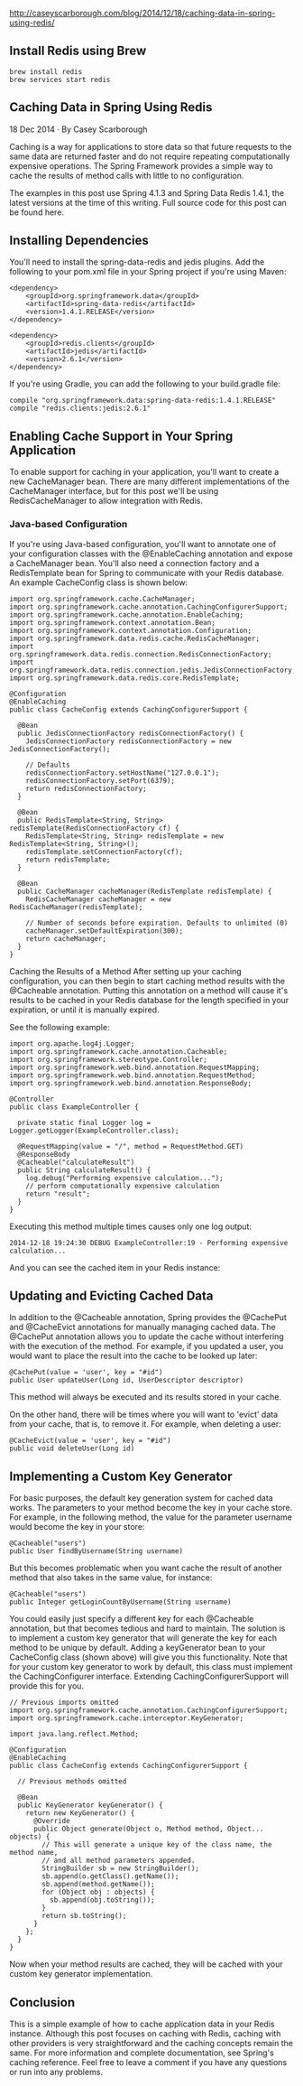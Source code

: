 http://caseyscarborough.com/blog/2014/12/18/caching-data-in-spring-using-redis/

## Install Redis using Brew
    brew install redis
    brew services start redis    

## Caching Data in Spring Using Redis
18 Dec 2014 · By Casey Scarborough

Caching is a way for applications to store data so that future requests to the same data are returned faster and do not require repeating computationally expensive operations. The Spring Framework provides a simple way to cache the results of method calls with little to no configuration.

The examples in this post use Spring 4.1.3 and Spring Data Redis 1.4.1, the latest versions at the time of this writing. Full source code for this post can be found here.

## Installing Dependencies
You'll need to install the spring-data-redis and jedis plugins. Add the following to your pom.xml file in your Spring project if you're using Maven:

    <dependency>
        <groupId>org.springframework.data</groupId>
        <artifactId>spring-data-redis</artifactId>
        <version>1.4.1.RELEASE</version>
    </dependency>
    
    <dependency>
        <groupId>redis.clients</groupId>
        <artifactId>jedis</artifactId>
        <version>2.6.1</version>
    </dependency>
If you're using Gradle, you can add the following to your build.gradle file:

    compile "org.springframework.data:spring-data-redis:1.4.1.RELEASE"
    compile "redis.clients:jedis:2.6.1"
## Enabling Cache Support in Your Spring Application
To enable support for caching in your application, you'll want to create a new CacheManager bean. There are many different implementations of the CacheManager interface, but for this post we'll be using RedisCacheManager to allow integration with Redis.

### Java-based Configuration
If you're using Java-based configuration, you'll want to annotate one of your configuration classes with the @EnableCaching annotation and expose a CacheManager bean. You'll also need a connection factory and a RedisTemplate bean for Spring to communicate with your Redis database. An example CacheConfig class is shown below:

    import org.springframework.cache.CacheManager;
    import org.springframework.cache.annotation.CachingConfigurerSupport;
    import org.springframework.cache.annotation.EnableCaching;
    import org.springframework.context.annotation.Bean;
    import org.springframework.context.annotation.Configuration;
    import org.springframework.data.redis.cache.RedisCacheManager;
    import org.springframework.data.redis.connection.RedisConnectionFactory;
    import org.springframework.data.redis.connection.jedis.JedisConnectionFactory;
    import org.springframework.data.redis.core.RedisTemplate;
    
    @Configuration
    @EnableCaching
    public class CacheConfig extends CachingConfigurerSupport {
    
      @Bean
      public JedisConnectionFactory redisConnectionFactory() {
        JedisConnectionFactory redisConnectionFactory = new JedisConnectionFactory();
    
        // Defaults
        redisConnectionFactory.setHostName("127.0.0.1");
        redisConnectionFactory.setPort(6379);
        return redisConnectionFactory;
      }
    
      @Bean
      public RedisTemplate<String, String> redisTemplate(RedisConnectionFactory cf) {
        RedisTemplate<String, String> redisTemplate = new RedisTemplate<String, String>();
        redisTemplate.setConnectionFactory(cf);
        return redisTemplate;
      }
    
      @Bean
      public CacheManager cacheManager(RedisTemplate redisTemplate) {
        RedisCacheManager cacheManager = new RedisCacheManager(redisTemplate);
    
        // Number of seconds before expiration. Defaults to unlimited (0)
        cacheManager.setDefaultExpiration(300);
        return cacheManager;
      }
    }
Caching the Results of a Method
After setting up your caching configuration, you can then begin to start caching method results with the @Cacheable annotation. Putting this annotation on a method will cause it's results to be cached in your Redis database for the length specified in your expiration, or until it is manually expired.

See the following example:

    import org.apache.log4j.Logger;
    import org.springframework.cache.annotation.Cacheable;
    import org.springframework.stereotype.Controller;
    import org.springframework.web.bind.annotation.RequestMapping;
    import org.springframework.web.bind.annotation.RequestMethod;
    import org.springframework.web.bind.annotation.ResponseBody;
    
    @Controller
    public class ExampleController {
    
      private static final Logger log = Logger.getLogger(ExampleController.class);
    
      @RequestMapping(value = "/", method = RequestMethod.GET)
      @ResponseBody
      @Cacheable("calculateResult")
      public String calculateResult() {
        log.debug("Performing expensive calculation...");
        // perform computationally expensive calculation
        return "result";
      }
    }
Executing this method multiple times causes only one log output:

    2014-12-18 19:24:30 DEBUG ExampleController:19 - Performing expensive calculation...
And you can see the cached item in your Redis instance:



## Updating and Evicting Cached Data
In addition to the @Cacheable annotation, Spring provides the @CachePut and @CacheEvict annotations for manually managing cached data. The @CachePut annotation allows you to update the cache without interfering with the execution of the method. For example, if you updated a user, you would want to place the result into the cache to be looked up later:

    @CachePut(value = 'user', key = "#id")
    public User updateUser(Long id, UserDescriptor descriptor)
This method will always be executed and its results stored in your cache.

On the other hand, there will be times where you will want to 'evict' data from your cache, that is, to remove it. For example, when deleting a user:

    @CacheEvict(value = 'user', key = "#id")
    public void deleteUser(Long id)
## Implementing a Custom Key Generator
For basic purposes, the default key generation system for cached data works. The parameters to your method become the key in your cache store. For example, in the following method, the value for the parameter username would become the key in your store:

    @Cacheable("users")
    public User findByUsername(String username)
But this becomes problematic when you want cache the result of another method that also takes in the same value, for instance:

    @Cacheable("users")
    public Integer getLoginCountByUsername(String username)
You could easily just specify a different key for each @Cacheable annotation, but that becomes tedious and hard to maintain. The solution is to implement a custom key generator that will generate the key for each method to be unique by default. Adding a keyGenerator bean to your CacheConfig class (shown above) will give you this functionality. Note that for your custom key generator to work by default, this class must implement the CachingConfigurer interface. Extending CachingConfigurerSupport will provide this for you.

    // Previous imports omitted
    import org.springframework.cache.annotation.CachingConfigurerSupport;
    import org.springframework.cache.interceptor.KeyGenerator;
    
    import java.lang.reflect.Method;
    
    @Configuration
    @EnableCaching
    public class CacheConfig extends CachingConfigurerSupport {
    
      // Previous methods omitted
    
      @Bean
      public KeyGenerator keyGenerator() {
        return new KeyGenerator() {
          @Override
          public Object generate(Object o, Method method, Object... objects) {
            // This will generate a unique key of the class name, the method name,
            // and all method parameters appended.
            StringBuilder sb = new StringBuilder();
            sb.append(o.getClass().getName());
            sb.append(method.getName());
            for (Object obj : objects) {
              sb.append(obj.toString());
            }
            return sb.toString();
          }
        };
      }
    }
Now when your method results are cached, they will be cached with your custom key generator implementation.

## Conclusion
This is a simple example of how to cache application data in your Redis instance. Although this post focuses on caching with Redis, caching with other providers is very straightforward and the caching concepts remain the same. For more information and complete documentation, see Spring's caching reference. Feel free to leave a comment if you have any questions or run into any problems.
